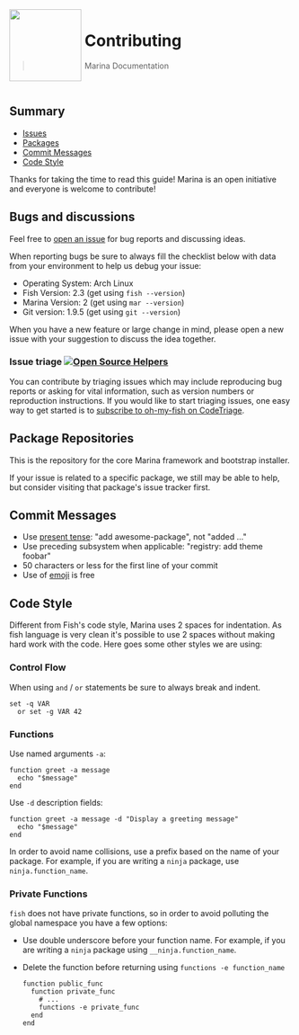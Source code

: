 <img src="https://cdn.rawgit.com/oh-my-fish/oh-my-fish/e4f1c2e0219a17e2c748b824004c8d0b38055c16/docs/logo.svg" align="left" width="128px" height="128px"/>
<img align="left" width="0" height="128px"/>

# Contributing

> Marina Documentation

<br>

## Summary

* [Issues](#bugs-and-discussions)
* [Packages](#package-repositories)
* [Commit Messages](#commit-messages)
* [Code Style](#code-style)

Thanks for taking the time to read this guide! Marina is an open initiative and everyone is welcome to contribute!

## Bugs and discussions

Feel free to [open an issue](https://github.com/oh-my-fish/oh-my-fish/issues) for bug reports and discussing ideas.

When reporting bugs be sure to always fill the checklist below with data from your environment to help us debug your issue:

* Operating System: Arch Linux
* Fish Version: 2.3 (get using `fish --version`)
* Marina Version: 2  (get using `mar --version`)
* Git version: 1.9.5 (get using `git --version`)

When you have a new feature or large change in mind, please open a new issue with your suggestion to discuss the idea together.

### Issue triage [![Open Source Helpers](https://www.codetriage.com/oh-my-fish/oh-my-fish/badges/users.svg)](https://www.codetriage.com/oh-my-fish/oh-my-fish)

You can contribute by triaging issues which may include reproducing bug reports or asking for vital information, such as version numbers or reproduction instructions. If you would like to start triaging issues, one easy way to get started is to [subscribe to oh-my-fish on CodeTriage](https://www.codetriage.com/oh-my-fish/oh-my-fish).

## Package Repositories

This is the repository for the core Marina framework and bootstrap installer.

If your issue is related to a specific package, we still may be able to help, but consider visiting that package's issue tracker first.

## Commit Messages

+ Use [present tense](https://simple.wikipedia.org/wiki/Present_tense): "add awesome-package", not "added ..."
+ Use preceding subsystem when applicable: "registry: add theme foobar"
+ 50 characters or less for the first line of your commit
+ Use of [emoji](http://www.emoji-cheat-sheet.com/) is free

## Code Style

Different from Fish's code style, Marina uses 2 spaces for indentation. As fish language is very clean it's possible to use 2 spaces without making hard work with the code. Here goes some other styles we are using:

### Control Flow

When using `and` / `or` statements be sure to always break and indent.

```fish
set -q VAR
  or set -g VAR 42
```

### Functions

Use named arguments `-a`:

```fish
function greet -a message
  echo "$message"
end
```

Use `-d` description fields:

```fish
function greet -a message -d "Display a greeting message"
  echo "$message"
end
```

In order to avoid name collisions, use a prefix based on the name of your package. For example, if you are writing a `ninja` package, use `ninja.function_name`.


### Private Functions

`fish` does not have private functions, so in order to avoid polluting the global namespace you have a few options:


+ Use double underscore before your function name. For example, if you are writing a `ninja` package using `__ninja.function_name`.

+ Delete the function before returning using `functions -e function_name`

  ```fish
  function public_func
    function private_func
      # ...
      functions -e private_func
    end
  end
  ```
  
